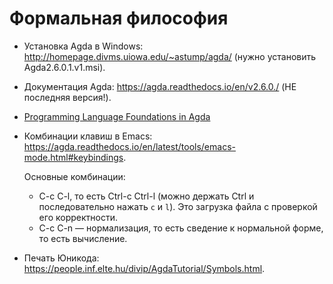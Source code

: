 # Формальная философия

- Установка Agda в Windows: http://homepage.divms.uiowa.edu/~astump/agda/
  (нужно установить Agda2.6.0.1.v1.msi).
- Документация Agda: https://agda.readthedocs.io/en/v2.6.0./ (НЕ последняя
  версия!).
- [Programming Language Foundations in Agda](https://plfa.github.io/)
- Комбинации клавиш в Emacs:
  https://agda.readthedocs.io/en/latest/tools/emacs-mode.html#keybindings.
  
  Основные комбинации: 
    - C-c C-l, то есть Ctrl-c Ctrl-l (можно держать Ctrl и последовательно
      нажать `c` и `l`). Это загрузка файла с проверкой его корректности.
    - C-c C-n — нормализация, то есть сведение к нормальной форме, то
      есть вычисление.
- Печать Юникода: https://people.inf.elte.hu/divip/AgdaTutorial/Symbols.html. 
